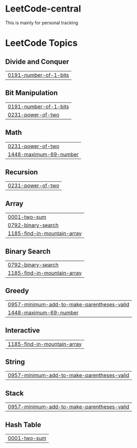# LeetCode-central
This is mainly for personal tracking

<!---LeetCode Topics Start-->
# LeetCode Topics
## Divide and Conquer
|  |
| ------- |
| [0191-number-of-1-bits](https://github.com/darshanhase/LeetCode-central/tree/master/0191-number-of-1-bits) |
## Bit Manipulation
|  |
| ------- |
| [0191-number-of-1-bits](https://github.com/darshanhase/LeetCode-central/tree/master/0191-number-of-1-bits) |
| [0231-power-of-two](https://github.com/darshanhase/LeetCode-central/tree/master/0231-power-of-two) |
## Math
|  |
| ------- |
| [0231-power-of-two](https://github.com/darshanhase/LeetCode-central/tree/master/0231-power-of-two) |
| [1448-maximum-69-number](https://github.com/darshanhase/LeetCode-central/tree/master/1448-maximum-69-number) |
## Recursion
|  |
| ------- |
| [0231-power-of-two](https://github.com/darshanhase/LeetCode-central/tree/master/0231-power-of-two) |
## Array
|  |
| ------- |
| [0001-two-sum](https://github.com/darshanhase/LeetCode-central/tree/master/0001-two-sum) |
| [0792-binary-search](https://github.com/darshanhase/LeetCode-central/tree/master/0792-binary-search) |
| [1185-find-in-mountain-array](https://github.com/darshanhase/LeetCode-central/tree/master/1185-find-in-mountain-array) |
## Binary Search
|  |
| ------- |
| [0792-binary-search](https://github.com/darshanhase/LeetCode-central/tree/master/0792-binary-search) |
| [1185-find-in-mountain-array](https://github.com/darshanhase/LeetCode-central/tree/master/1185-find-in-mountain-array) |
## Greedy
|  |
| ------- |
| [0957-minimum-add-to-make-parentheses-valid](https://github.com/darshanhase/LeetCode-central/tree/master/0957-minimum-add-to-make-parentheses-valid) |
| [1448-maximum-69-number](https://github.com/darshanhase/LeetCode-central/tree/master/1448-maximum-69-number) |
## Interactive
|  |
| ------- |
| [1185-find-in-mountain-array](https://github.com/darshanhase/LeetCode-central/tree/master/1185-find-in-mountain-array) |
## String
|  |
| ------- |
| [0957-minimum-add-to-make-parentheses-valid](https://github.com/darshanhase/LeetCode-central/tree/master/0957-minimum-add-to-make-parentheses-valid) |
## Stack
|  |
| ------- |
| [0957-minimum-add-to-make-parentheses-valid](https://github.com/darshanhase/LeetCode-central/tree/master/0957-minimum-add-to-make-parentheses-valid) |
## Hash Table
|  |
| ------- |
| [0001-two-sum](https://github.com/darshanhase/LeetCode-central/tree/master/0001-two-sum) |
<!---LeetCode Topics End-->